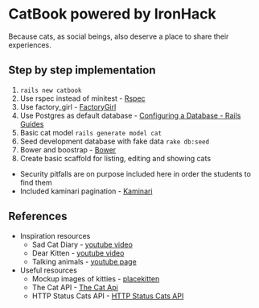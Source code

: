 CatBook powered by IronHack
===========================

Because cats, as social beings, also deserve a place to share their experiences.

Step by step implementation
---------------------------

1. ``rails new catbook``
2. Use rspec instead of minitest - [Rspec](https://github.com/rspec/rspec-rails)
3. Use factory_girl - [FactoryGirl](https://github.com/thoughtbot/factory_girl_rails)
4. Use Postgres as default database - [Configuring a Database - Rails Guides](http://guides.rubyonrails.org/configuring.html#configuring-a-database)
5. Basic cat model ``rails generate model cat``
6. Seed development database with fake data ``rake db:seed``
7. Bower and boostrap - [Bower](https://github.com/42dev/bower-rails)
8. Create basic scaffold for listing, editing and showing cats
  - Security pitfalls are on purpose included here in order the students to find them
  - Included kaminari pagination - [Kaminari](https://github.com/amatsuda/kaminari)

References
----------
- Inspiration resources
  * Sad Cat Diary - [youtube video](https://www.youtube.com/watch?v=PKffm2uI4dk)
  * Dear Kitten - [youtube video](https://www.youtube.com/watch?v=G4Sn91t1V4g)
  * Talking animals - [youtube page](https://www.youtube.com/user/klaatu42)
- Useful resources
  * Mockup images of kitties - [placekitten](http://placekitten.com/)
  * The Cat API - [The Cat Api](http://thecatapi.com/)
  * HTTP Status Cats API - [HTTP Status Cats API](http://httpcats.herokuapp.com/)
